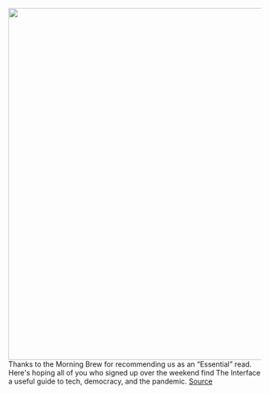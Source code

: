 <img src='https://cdn.vox-cdn.com/thumbor/vMtQzu-16SnnT4ma2drtx8M6nT4=/0x0:2040x1360/1200x800/filters:focal(857x517:1183x843)/cdn.vox-cdn.com/uploads/chorus_image/image/66682103/acastro_180828_1777_facebook_0002.0.jpg' width='700px' /><br/>
Thanks to the Morning Brew for recommending us as an “Essential” read. Here's hoping all of you who signed up over the weekend find The Interface a useful guide to tech, democracy, and the pandemic.
<a href='https://www.theverge.com/interface/2020/4/21/21228223/facebook-pandemic-covid-relief-symptom-tracker-mark-zuckerberg-stay-at-home-protests'> Source <a/>